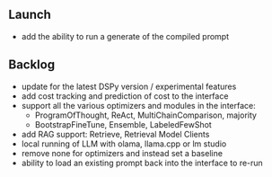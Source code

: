 ## Launch
- add the ability to run a generate of the compiled prompt

## Backlog
- update for the latest DSPy version / experimental features
- add cost tracking and prediction of cost to the interface
- support all the various optimizers and modules in the interface: 
    - ProgramOfThought, ReAct, MultiChainComparison, majority
    - BootstrapFineTune, Ensemble, LabeledFewShot
- add RAG support: Retrieve, Retrieval Model Clients
- local running of LLM with olama, llama.cpp or lm studio
- remove none for optimizers and instead set a baseline
- ability to load an existing prompt back into the interface to re-run